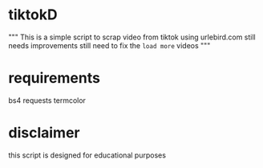 # tiktokD

"""
    This is a simple script to scrap video from tiktok using urlebird.com
    still needs improvements 
    still need to fix the `load more` videos
"""
# requirements 
bs4
requests
termcolor

# disclaimer
this script is designed for educational purposes 
